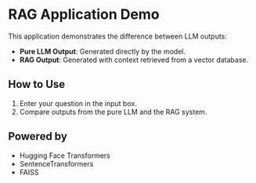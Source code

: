 # RAG Application Demo

This application demonstrates the difference between LLM outputs:

- **Pure LLM Output**: Generated directly by the model.
- **RAG Output**: Generated with context retrieved from a vector database.

## How to Use

1. Enter your question in the input box.
2. Compare outputs from the pure LLM and the RAG system.

## Powered by

- Hugging Face Transformers
- SentenceTransformers
- FAISS
